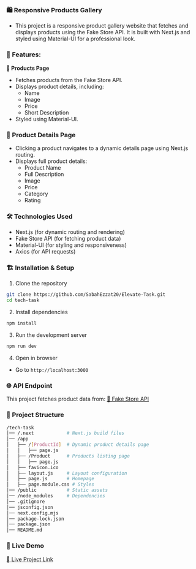 ### 🛍️ Responsive Products Gallery
- This project is a responsive product gallery website that fetches and displays products using the Fake Store API. It is built with Next.js and styled using Material-UI for a professional look.

### 🚀 Features:
**🏬 Products Page**
   - Fetches products from the Fake Store API.
   - Displays product details, including:
     - Name
     - Image
     - Price
     - Short Description
   - Styled using Material-UI.

### 📝 Product Details Page
- Clicking a product navigates to a dynamic details page using Next.js routing.
- Displays full product details:
   - Product Name
   - Full Description
   - Image
   - Price
   - Category
   - Rating

### 🛠️ Technologies Used
- Next.js (for dynamic routing and rendering)
- Fake Store API (for fetching product data)
- Material-UI (for styling and responsiveness)
- Axios (for API requests)

### 🏗️ Installation & Setup
1. Clone the repository
```bash
git clone https://github.com/SabahEzzat20/Elevate-Task.git
cd tech-task
```
2. Install dependencies
```bash
npm install
```
3. Run the development server
```bash
npm run dev
```
4. Open in browser
- Go to `http://localhost:3000`

### 🌐 API Endpoint
This project fetches product data from: [🔗 Fake Store API](https://fakestoreapi.com/products)

### 📁 Project Structure
```bash
/tech-task
│── /.next            # Next.js build files  
│── /app  
│   ├── /[ProductId]  # Dynamic product details page  
│   │   ├── page.js  
│   ├── /Product      # Products listing page  
│   │   ├── page.js  
│   ├── favicon.ico  
│   ├── layout.js     # Layout configuration  
│   ├── page.js       # Homepage  
│   ├── page.module.css # Styles  
│── /public           # Static assets  
│── /node_modules     # Dependencies  
│── .gitignore  
│── jsconfig.json  
│── next.config.mjs  
│── package-lock.json  
│── package.json  
│── README.md  
```

### 📌 Live Demo
[🔗 Live Project Link](https://elevate-task-roan.vercel.app/)
